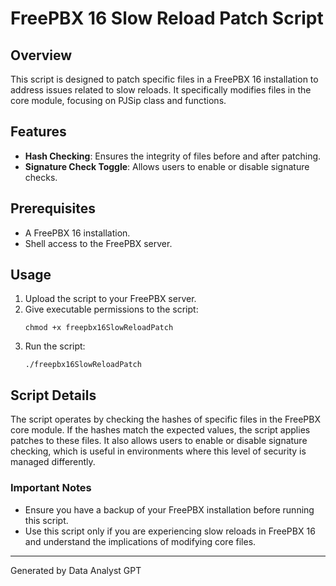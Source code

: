 
# FreePBX 16 Slow Reload Patch Script

## Overview
This script is designed to patch specific files in a FreePBX 16 installation to address issues related to slow reloads. It specifically modifies files in the core module, focusing on PJSip class and functions.

## Features
- **Hash Checking**: Ensures the integrity of files before and after patching.
- **Signature Check Toggle**: Allows users to enable or disable signature checks.

## Prerequisites
- A FreePBX 16 installation.
- Shell access to the FreePBX server.

## Usage
1. Upload the script to your FreePBX server.
2. Give executable permissions to the script:
   ```
   chmod +x freepbx16SlowReloadPatch
   ```
3. Run the script:
   ```
   ./freepbx16SlowReloadPatch
   ```

## Script Details
The script operates by checking the hashes of specific files in the FreePBX core module. If the hashes match the expected values, the script applies patches to these files. It also allows users to enable or disable signature checking, which is useful in environments where this level of security is managed differently.

### Important Notes
- Ensure you have a backup of your FreePBX installation before running this script.
- Use this script only if you are experiencing slow reloads in FreePBX 16 and understand the implications of modifying core files.

---
Generated by Data Analyst GPT
